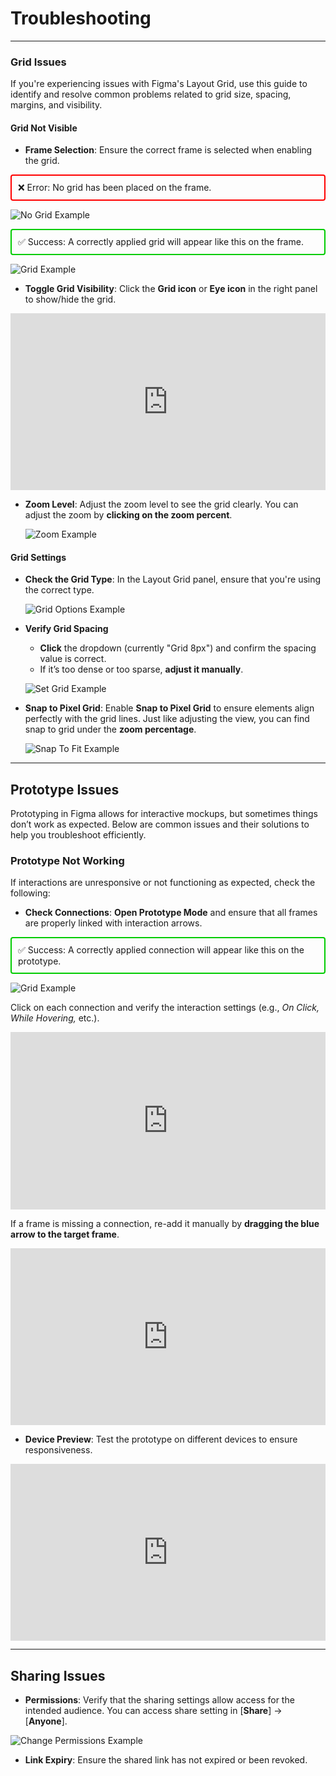 # Troubleshooting

---

### Grid Issues

If you're experiencing issues with Figma's Layout Grid, use this guide to identify and resolve common problems related to grid size, spacing, margins, and visibility.

#### Grid Not Visible

- **Frame Selection**: Ensure the correct frame is selected when enabling the grid.

<div style="border: 2px solid #ff0000; padding: 10px; margin: 10px 0; border-radius: 4px;">
❌ Error: No grid has been placed on the frame.
</div>

![No Grid Example](images/framenogrid.png)

<div style="border: 2px solid #00cc00; padding: 10px; margin: 10px 0; border-radius: 4px;">
✅ Success: A correctly applied grid will appear like this on the frame.
</div>

![Grid Example](images/framegrid.png)

- **Toggle Grid Visibility**: Click the **Grid icon** or **Eye icon** in the right panel to show/hide the grid.

<div style="position:relative; width:100%; height:0px; padding-bottom:56.098%"><iframe allow="fullscreen;autoplay" allowfullscreen height="100%" src="https://streamable.com/e/xalv62?autoplay=1" width="100%" style="border:none; width:100%; height:100%; position:absolute; left:0px; top:0px; overflow:hidden;"></iframe></div>

- **Zoom Level**: Adjust the zoom level to see the grid clearly. You can adjust the zoom by **clicking on the zoom percent**.

  ![Zoom Example](images/zoom.png)

#### Grid Settings

- **Check the Grid Type**: In the Layout Grid panel, ensure that you're using the correct type.

  ![Grid Options Example](images/grid_options.png)

- **Verify Grid Spacing**

  - **Click** the dropdown (currently "Grid 8px") and confirm the spacing value is correct.
  - If it’s too dense or too sparse, **adjust it manually**.

  ![Set Grid Example](images/layoutgrid.png)

- **Snap to Pixel Grid**: Enable **Snap to Pixel Grid** to ensure elements align perfectly with the grid lines. Just like adjusting the view, you can find snap to grid under the **zoom percentage**.

  ![Snap To Fit Example](images/snaptofit.png)

---

## Prototype Issues

Prototyping in Figma allows for interactive mockups, but sometimes things don’t work as expected. Below are common issues and their solutions to help you troubleshoot efficiently.

### Prototype Not Working

If interactions are unresponsive or not functioning as expected, check the following:

- **Check Connections**: **Open Prototype Mode** and ensure that all frames are properly linked with interaction arrows.
<div style="border: 2px solid #00cc00; padding: 10px; margin: 10px 0; border-radius: 4px;">
✅ Success: A correctly applied connection will appear like this on the prototype.
</div>

![Grid Example](images/connection.png)

Click on each connection and verify the interaction settings (e.g., _On Click,_ _While Hovering,_ etc.).

<div style="position:relative; width:100%; height:0px; padding-bottom:56.250%"><iframe allow="fullscreen;autoplay" allowfullscreen height="100%" src="https://streamable.com/e/u26e4g?autoplay=1" width="100%" style="border:none; width:100%; height:100%; position:absolute; left:0px; top:0px; overflow:hidden;"></iframe></div>

If a frame is missing a connection, re-add it manually by **dragging the blue arrow to the target frame**.

<div style="position:relative; width:100%; height:0px; padding-bottom:56.098%"><iframe allow="fullscreen;autoplay" allowfullscreen height="100%" src="https://streamable.com/e/ldatbn?autoplay=1" width="100%" style="border:none; width:100%; height:100%; position:absolute; left:0px; top:0px; overflow:hidden;"></iframe></div>

- **Device Preview**: Test the prototype on different devices to ensure responsiveness.

<div style="position:relative; width:100%; height:0px; padding-bottom:56.098%"><iframe allow="fullscreen;autoplay" allowfullscreen height="100%" src="https://streamable.com/e/mzaej8?autoplay=1" width="100%" style="border:none; width:100%; height:100%; position:absolute; left:0px; top:0px; overflow:hidden;"></iframe></div>

---

## Sharing Issues

- **Permissions**: Verify that the sharing settings allow access for the intended audience. You can access share setting in [**Share**] -> [**Anyone**].

![Change Permissions Example](images/permissions.png)

- **Link Expiry**: Ensure the shared link has not expired or been revoked.
